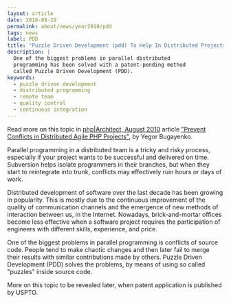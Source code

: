 ```yaml
---
layout: article
date: 2010-08-29
permalink: about/news/year2010/pdd
tags: news
label: PDD
title: "Puzzle Driven Development (pdd) To Help In Distributed Projects"
description: |
  One of the biggest problems in parallel distributed
  programming has been solved with a patent-pending method
  called Puzzle Driven Development (PDD).
keywords:
  - puzzle driven development
  - distributed programming
  - remote team
  - quality control
  - continuous integration
---
```


Read more on this topic in
[php|Architect, August 2010](http://www.phparch.com/magazine/2010/august/)
article
["Prevent Conflicts in Distributed Agile PHP Projects"](http://img.rultor.com/guard-article.pdf), by Yegor Bugayenko.

Parallel programming in a distributed team is a tricky and risky process, especially if your project
wants to be successful and delivered on time. Subversion helps isolate programmers in their
branches, but when they start to reintegrate into trunk, conflicts may effectively ruin hours or
days of work.

Distributed development of software over the last decade has been growing in popularity. This is
mostly due to the continuous improvement of the quality of communication channels and the emergence
of new methods of interaction between us, in the Internet. Nowadays, brick-and-mortar offices become
less effective when a software project requires the participation of engineers with different
skills, experience, and price.

One of the biggest problems in parallel programming is conflicts of source code. People tend to make
chaotic changes and then later fail to merge their results with similar contributions made by
others. Puzzle Driven Development (PDD) solves the problems, by means of using so called "puzzles"
inside source code.

More on this topic to be revealed later, when patent application is published by USPTO.
